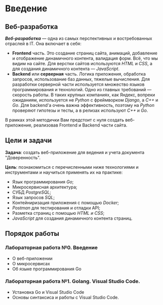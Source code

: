 # Введение
## Веб-разработка
***Веб-разработка*** — одна из самых перспективных и востребованных отраслей в IT. 
Она включает в себя:
- **Frontend** часть. Это создание страниц сайта, анимаций, добавление и отображение динамичного контента, валидация форм. Всё, что мы видим на сайте. Для верстки сайтов используются *HTML* и *CSS*, а для создания динамичного контента — *JavaScript*.
- **Backend** или **серверная** часть. Логика приложения, обработка запросов, использование баз данных, тяжелые вычисления. Для разработки серверной части используется множество языков программирования и технологий. Одно из главных требований — скорость работы. В таких крупных компаниях, как Яндекс, вопреки ожиданиям, используется не *Python* с фреймворком *Django*, а *C++* и *Go*. Для backend'а очень важна эффективность, поэтому на *Python* проверяют гипотезы и тесты, а в релизах используют *C++* и *Go*.

В рамках этой методички Вам предстоит с нуля создать веб-приложение, реализовав Frontend и Backend части сайта.

## Цели и задачи
**Задача**: создать веб-приложение для ведения и учета документа "Доверенность".

**Цель**: познакомиться с перечисленными ниже технологиями и инструментами и научиться применять их на практике:

- Язык программирования *Go*;
- Микросервисная архитектура;
- СУБД *PostgreSQL*;
- Язык запросов *SQL*;
- Контейниризация приложения с помощью *Docker*;
- *Postman* для тестирования и отладки API;
- Разметка страниц с помощью *HTML и CSS*;
- *JavaScript* для создания динамичного контента страниц.

## Порядок работы

### Лабораторная работа №0. Введение
- О веб-приложении
- О микросервисах
- Об языке программирования Go

### Лабораторная работа №1. Golang. Visual Studio Code.
- Установка Go и Visual Studio Code
- Основы синтаксиса и работы с Visual Studio Code.

